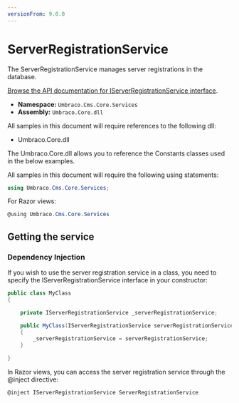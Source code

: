 ```yaml
---
versionFrom: 9.0.0
---
```


# ServerRegistrationService

The ServerRegistrationService manages server registrations in the database.

[Browse the API documentation for IServerRegistrationService interface](https://apidocs.umbraco.com/v9/csharp/api/Umbraco.Cms.Core.Services.IServerRegistrationService.html).

 * **Namespace:** `Umbraco.Cms.Core.Services` 
 * **Assembly:** `Umbraco.Core.dll`

 All samples in this document will require references to the following dll:

* Umbraco.Core.dll

The Umbraco.Core.dll allows you to reference the Constants classes used in the below examples.

All samples in this document will require the following using statements:

```csharp
using Umbraco.Cms.Core.Services;
```

For Razor views:
```csharp
@using Umbraco.Cms.Core.Services
```

## Getting the service

### Dependency Injection

If you wish to use the server registration service in a class, you need to specify the IServerRegistrationService interface in your constructor:

```csharp
public class MyClass
{

    private IServerRegistrationService _serverRegistrationService;

	public MyClass(IServerRegistrationService serverRegistrationService)
	{
		_serverRegistrationService = serverRegistrationService;
	}

}
```

In Razor views, you can access the server registration service through the @inject directive:

```csharp
@inject IServerRegistrationService ServerRegistrationService
```